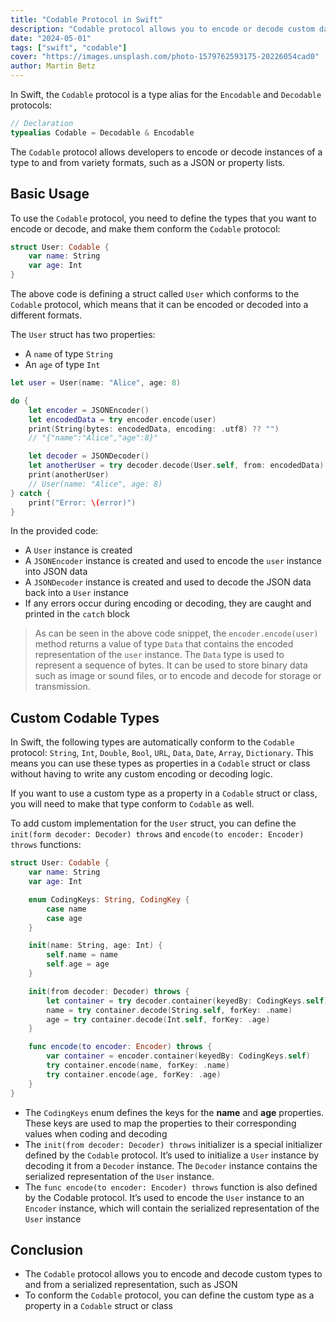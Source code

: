 ```yaml
---
title: "Codable Protocol in Swift"
description: "Codable protocol allows you to encode or decode custom data types to and from formats such as JSON"
date: "2024-05-01"
tags: ["swift", "codable"]
cover: "https://images.unsplash.com/photo-1579762593175-20226054cad0"
author: Martin Betz
---
```


In Swift, the `Codable` protocol is a type alias for the <Notation type="box" color="blue">`Encodable` and `Decodable`</Notation> protocols:

```swift
// Declaration
typealias Codable = Decodable & Encodable
```

The `Codable` protocol <Notation type="underline" color="red">allows developers to encode or decode instances of a type to and from variety formats</Notation>, such as a JSON or property lists.

## Basic Usage

To use the `Codable` protocol, <Notation type="highlight" color="yellow">you need to define the types that you want to encode or decode</Notation>, and make them conform the `Codable` protocol:

```swift
struct User: Codable {
    var name: String
    var age: Int
}
```

The above code is defining a struct called `User` which conforms to the `Codable` protocol, which means that it can be encoded or decoded into a different formats.

The `User` struct has two properties:

- A `name` of type `String`
- An `age` of type `Int`

```swift
let user = User(name: "Alice", age: 8)

do {
    let encoder = JSONEncoder()
    let encodedData = try encoder.encode(user)
    print(String(bytes: encodedData, encoding: .utf8) ?? "")
    // "{"name":"Alice","age":8}"

    let decoder = JSONDecoder()
    let anotherUser = try decoder.decode(User.self, from: encodedData)
    print(anotherUser)
    // User(name: "Alice", age: 8)
} catch {
    print("Error: \(error)")
}
```

In the provided code:

- A `User` instance is created
- A `JSONEncoder` instance is created and used to encode the `user` instance into JSON data
- A `JSONDecoder` instance is created and used to decode the JSON data back into a `User` instance
- If any errors occur during encoding or decoding, they are caught and printed in the `catch` block

> As can be seen in the above code snippet, the `encoder.encode(user)` method returns a value of type `Data` that contains the encoded representation of the `user` instance.
> The `Data` type is used to represent a sequence of bytes. It can be used to store binary data such as image or sound files, or to encode and decode for storage or transmission.

## Custom Codable Types

In Swift, the following types are automatically conform to the `Codable` protocol: `String`, `Int`, `Double`, `Bool`, `URL`, `Data`, `Date`, `Array`, `Dictionary`. This means you can use these types as properties in a `Codable` struct or class without having to write any custom encoding or decoding logic.

If you want to use a custom type as a property in a `Codable` struct or class, you will need to make that type conform to `Codable` as well.

To add custom implementation for the `User` struct, you can define the `init(form decoder: Decoder) throws` and `encode(to encoder: Encoder) throws` functions:

```swift
struct User: Codable {
    var name: String
    var age: Int

    enum CodingKeys: String, CodingKey {
        case name
        case age
    }

    init(name: String, age: Int) {
        self.name = name
        self.age = age
    }

    init(from decoder: Decoder) throws {
        let container = try decoder.container(keyedBy: CodingKeys.self)
        name = try container.decode(String.self, forKey: .name)
        age = try container.decode(Int.self, forKey: .age)
    }

    func encode(to encoder: Encoder) throws {
        var container = encoder.container(keyedBy: CodingKeys.self)
        try container.encode(name, forKey: .name)
        try container.encode(age, forKey: .age)
    }
}
```

- The `CodingKeys` enum defines the keys for the **name** and **age** properties. These keys are used to map the properties to their corresponding values when coding and decoding
- The `init(from decoder: Decoder) throws` initializer is a special initializer defined by the `Codable` protocol. It’s used to initialize a `User` instance by decoding it from a `Decoder` instance. The `Decoder` instance contains the serialized representation of the `User` instance.
- The `func encode(to encoder: Encoder) throws` function is also defined by the Codable protocol. It’s used to encode the `User` instance to an `Encoder` instance, which will contain the serialized representation of the `User` instance

## Conclusion

- The `Codable` protocol allows you to encode and decode custom types to and from a serialized representation, such as JSON
- To conform the `Codable` protocol, you can define the custom type as a property in a `Codable` struct or class
